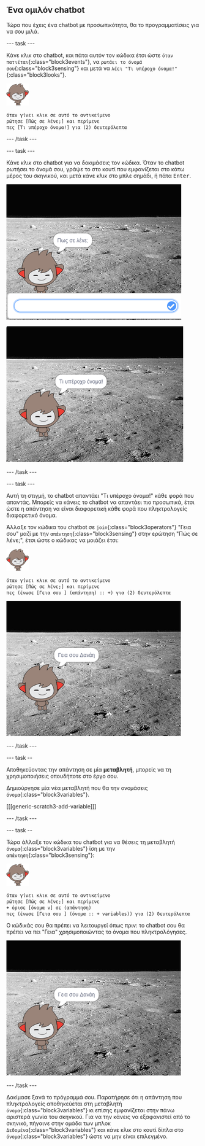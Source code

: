 ## Ένα ομιλόν chatbot

Τώρα που έχεις ένα chatbot με προσωπικότητα, θα το προγραμματίσεις για να σου μιλά.

\--- task \---

Κάνε κλικ στο chatbot, και πάτα αυτόν τον κώδικα έτσι ώστε `όταν πατιέται`{:class="block3events"}, να `ρωτάει το όνομά σου`{:class="block3sensing"} και μετά να `λέει "Τι υπέροχο όνομα!"`{:class="block3looks"}.

![nano sprite](images/nano-sprite.png)

```blocks3
όταν γίνει κλικ σε αυτό το αντικείμενο
ρώτησε [Πώς σε λένε;] και περίμενε
πες [Τι υπέροχο όνομα!] για (2) δευτερόλεπτα
```

\--- /task \---

\--- task \---

Κάνε κλικ στο chatbot για να δοκιμάσεις τον κώδικα. Όταν το chatbot ρωτήσει το όνομά σου, γράψε το στο κουτί που εμφανίζεται στο κάτω μέρος του σκηνικού, και μετά κάνε κλικ στο μπλε σημάδι, ή πάτα <kbd>Enter</kbd>.

![Δοκιμάζοντας μία απάντηση του ChatBot](images/chatbot-ask-test1.png)

![Δοκιμάζοντας μία απάντηση του ChatBot](images/chatbot-ask-test2.png)

\--- /task \---

\--- task \---

Αυτή τη στιγμή, το chatbot απαντάει "Τι υπέροχο όνομα!" κάθε φορά που απαντάς. Μπορείς να κάνεις το chatbot να απαντάει πιο προσωπικά, έτσι ώστε η απάντηση να είναι διαφορετική κάθε φορά που πληκτρολογείς διαφορετικό όνομα.

Άλλαξε τον κώδικα του chatbot σε `join`{:class="block3operators"} "Γεια σου" μαζί με την `απάντηση`{:class="block3sensing"} στην ερώτηση "Πώς σε λένε;", έτσι ώστε ο κώδικας να μοιάζει έτσι:

![nano sprite](images/nano-sprite.png)

```blocks3
όταν γίνει κλικ σε αυτό το αντικείμενο
ρώτησε [Πώς σε λένε;] και περίμενε
πες (ένωσε [Γεια σου ] (απάντηση) :: +) για (2) δευτερόλεπτα
```

![Δοκιμάζοντας μια προσωπική απάντηση](images/chatbot-answer-test.png)

\--- /task \---

\--- task --

Αποθηκεύοντας την απάντηση σε μία **μεταβλητή**, μπορείς να τη χρησιμοποιήσεις οπουδήποτε στο έργο σου.

Δημιούργησε μία νέα μεταβλητή που θα την ονομάσεις `όνομα`{:class="block3variables"}.

[[[generic-scratch3-add-variable]]]

\--- /task \---

\--- task --

Τώρα άλλαξε τον κώδικα του chatbot για να θέσεις τη μεταβλητή `όνομα`{:class="block3variables"} ίση με την `απάντηση`{:class="block3sensing"}:

![nano sprite](images/nano-sprite.png)

```blocks3
όταν γίνει κλικ σε αυτό το αντικείμενο
ρώτησε [Πώς σε λένε;] και περίμενε
+ όρισε [όνομα v] σε (απάντηση)
πες (ένωσε [Γεια σου ] (όνομα :: + variables)) για (2) δευτερόλεπτα
```

Ο κώδικάς σου θα πρέπει να λειτουργεί όπως πριν: το chatbot σου θα πρέπει να πει "Γεια" χρησιμοποιώντας το όνομα που πληκτρολόγησες.

![Δοκιμάζοντας μια προσωπική απάντηση](images/chatbot-answer-test.png)

\--- /task \---

Δοκίμασε ξανά το πρόγραμμά σου. Παρατήρησε ότι η απάντηση που πληκτρολογείς αποθηκεύεται στη μεταβλητή `όνομα`{:class="block3variables"} κι επίσης εμφανίζεται στην πάνω αριστερά γωνία του σκηνικού. Για να την κάνεις να εξαφανιστεί από το σκηνικό, πήγαινε στην ομάδα των μπλοκ `Δεδομένα`{:class="block3variables"} και κάνε κλικ στο κουτί δίπλα στο `όνομα`{:class="block3variables"} ώστε να μην είναι επιλεγμένο.